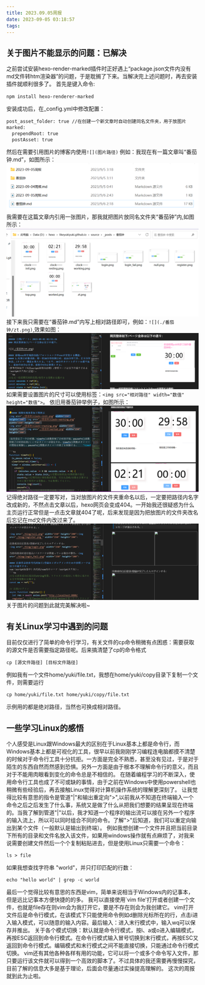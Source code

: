 ```yaml
---
title: 2023.09.05周报
date: 2023-09-05 03:18:57
tags:
---
```

## 关于图片不能显示的问题：已解决
之前尝试安装hexo-render-marked插件时正好遇上“package.json文件内没有md文件转htm渲染器”的问题，于是耽搁了下来。当解决完上述问题时，再去安装插件就顺利很多了。
首先是键入命令:

`npm install hexo-renderer-marked `

安装成功后，在_config.yml中修改配置：

```
post_asset_folder: true //在创建一个新文章时自动创建同名文件夹，用于放图片
marked:
  prependRoot: true
  postAsset: true
```
然后在需要引用图片的博客内使用`![](图片路径)`
例如：我现在有一篇文章叫“番茄钟.md”，如图所示：
![](./2023-09-05周报/example_file.png)
我需要在这篇文章内引用一张图片，那我就把图片放同名文件夹“番茄钟”内,如图所示：
![](./2023-09-05周报/example_tomata.png)
接下来我只需要在“番茄钟.md”内写上相对路径即可，例如：`![](./番茄钟/zt.png)`,效果如图：
![](./2023-09-05周报/example_use.png)
如果需要设置图片的尺寸可以使用标签：`<img src="相对路径" width="数值" height="数值">`。
依旧用番茄钟举例子，如图所示：
![](./2023-09-05周报/example_size.png)
记得绝对路径一定要写对，当对放图片的文件夹重命名以后，一定要把路径内名字改成新的，不然点击文章以后，hexo网页会变成404。一开始我还很疑惑为什么主页运行正常但是一点击文章就404了呢，后来发现是因为把放图片的文件夹改名后忘记在md文件内改过来了。
![](./2023-09-05周报/cause404.png)
关于图片的问题到此就完美解决啦~
## 有关Linux学习中遇到的问题
目前仅仅进行了简单的命令行学习，有关文件的cp命令稍微有点困惑：需要获取的源文件是否需要指定路径呢。后来搞清楚了cp的命令格式
```
cp [源文件路径] [目标文件路径]
```
例如我有一个文件home/yuki/file.txt，我想在home/yuki/copy目录下复制一个文件，则需要运行
```
cp home/yuki/file.txt home/yuki/copy/file.txt
```
示例用的都是绝对路径，当然也可换成相对路径。
 ## 一些学习Linux的感悟
个人感受是Linux跟Windows最大的区别在于Linux基本上都是命令行，而Windows基本上都是可视化的工具，很早以前我刚刚学习编程连电脑都摸不清楚的时候对于命令行工具十分抗拒。一方面是完全不熟悉，甚至没有见过，于是对于陌生的东西自然而然感到恐惧。另外一方面是由于根本不理解命令行的意义，而且对于不能用肉眼看到变化的命令总是不相信的。
在随着编程学习的不断深入，使用命令行工具也成了不可或缺的事情，由于之前在Windows中使用powershell也稍微有些经验后，再去接触Linux觉得对计算机操作系统的理解更深刻了。
让我觉得比较有意思的指令是管道"|"和输出重定向">",以前我从不知道在终端输入一个命令之后之后发生了什么事，系统又是做了什么从把我们想要的结果呈现在终端的。当我了解到管道"|"以后，我才知道一个程序的输出流可以接在另外一个程序的输入流上，所以可以同时组合不同的命令。了解">"后知道，我们可以重定向输出到某个文件（一般默认是输出到终端）。
例如我想创建一个文件并且把当前目录下所有的目录和文件名放入该文件，如果用windows操作就有点麻烦了，对我来说需要创建文件然后一个个复制粘贴进去，但是使用Linux只需要一个命令：
```
ls > file
```
如果我想查找字符串 "world"，并只打印匹配的行数：
```
echo "hello world" | grep -c world
```
最后一个觉得比较有意思的东西是vim，简单来说相当于Windows内的记事本，但是远比记事本方便快捷的的多。
我可以直接使用`vim file'打开或者创建一个文件，也就是file存在则vim会为我打开它，要是不存在则会为我创建它。
vim打开文件后是命令行模式，在该模式下只能使用命令例如d删除光标所在的行，点击i进入输入模式，可以随意的输入内容。最后输入：进入末行模式中，输入wq可以保存并推出。
关于各个模式切换：默认就是命令行模式，按i、a或o进入编辑模式，再按ESC返回到命令行模式。在命令行模式输入冒号切换到末行模式，再按ESC又返回到命令行模式。编辑模式和末行模式之间不能直接切换，只能通过命令行模式切换。
vim还有其他各种各样有用的功能，它可以将一个或多个命令写入文件，那只要运行该文件就可以得到一个高效的脚本了。不过具体的我还需要再慢慢探究，目前了解的信息大多是基于理论，后面会尽量通过实操提高理解的。
这次的周报就到此为止啦。